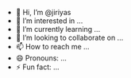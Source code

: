 - 👋 Hi, I’m @jiriyas
- 👀 I’m interested in ...
- 🌱 I’m currently learning ...
- 💞️ I’m looking to collaborate on ...
- 📫 How to reach me ...
- 😄 Pronouns: ...
- ⚡ Fun fact: ...

<!---
jiriyas/jiriyas is a ✨ special ✨ repository because its `README.md` (this file) appears on your GitHub profile.
You can click the Preview link to take a look at your changes.
--->
